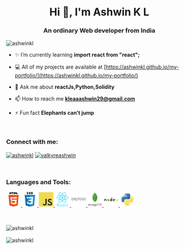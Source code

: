 <h1 align="center">Hi 👋, I'm Ashwin K L</h1>
<h3 align="center">An ordinary Web developer from India</h3>

<p align="left"> <img src="https://komarev.com/ghpvc/?username=ashwinkl&label=Profile%20views&color=0e75b6&style=flat" alt="ashwinkl" /> </p>

- ✨ I’m currently learning **import react from "react";**

- 💻 All of my projects are available at [https://ashwinkl.github.io/my-portfolio/](https://ashwinkl.github.io/my-portfolio/)

- 💬 Ask me about **reactJs,Python,Solidity**

- 📫 How to reach me **kleaaashwin29@gmail.com**

- ⚡ Fun fact **Elephants can’t jump**

<br/>
<h3 align="left">Connect with me:</h3>
<p align="left">
<a href="https://linkedin.com/in/ashwinkl" target="blank"><img align="center" src="https://raw.githubusercontent.com/rahuldkjain/github-profile-readme-generator/master/src/images/icons/Social/linked-in-alt.svg" alt="ashwinkl" height="30" width="40" /></a>
<a href="https://instagram.com/valkyreashwin" target="blank"><img align="center" src="https://raw.githubusercontent.com/rahuldkjain/github-profile-readme-generator/master/src/images/icons/Social/instagram.svg" alt="valkyreashwin" height="30" width="40" /></a>
</p>
<br/>

<h3 align="left">Languages and Tools:</h3>
<p align="left"> <a href="https://www.w3.org/html/" target="_blank" rel="noreferrer"> <img src="https://raw.githubusercontent.com/devicons/devicon/master/icons/html5/html5-original-wordmark.svg" alt="html5" width="40" height="40"/> </a>
  <a href="https://www.w3schools.com/css/" target="_blank" rel="noreferrer"> <img src="https://raw.githubusercontent.com/devicons/devicon/master/icons/css3/css3-original-wordmark.svg" alt="css3" width="40" height="40"/> </a>
  <a href="https://developer.mozilla.org/en-US/docs/Web/JavaScript" target="_blank" rel="noreferrer"> <img src="https://raw.githubusercontent.com/devicons/devicon/master/icons/javascript/javascript-original.svg" alt="javascript" width="40" height="40"/> </a>
  <a href="https://reactjs.org/" target="_blank" rel="noreferrer"> <img src="https://raw.githubusercontent.com/devicons/devicon/master/icons/react/react-original-wordmark.svg" alt="react" width="40" height="40"/> </a> <a href="https://expressjs.com" target="_blank" rel="noreferrer"> <img src="https://raw.githubusercontent.com/devicons/devicon/master/icons/express/express-original-wordmark.svg" alt="express" width="40" height="40"/> </a>  <a href="https://www.mongodb.com/" target="_blank" rel="noreferrer"> <img src="https://raw.githubusercontent.com/devicons/devicon/master/icons/mongodb/mongodb-original-wordmark.svg" alt="mongodb" width="40" height="40"/> </a> <a href="https://nodejs.org" target="_blank" rel="noreferrer"> <img src="https://raw.githubusercontent.com/devicons/devicon/master/icons/nodejs/nodejs-original-wordmark.svg" alt="nodejs" width="40" height="40"/> </a> <a href="https://www.python.org" target="_blank" rel="noreferrer"> <img src="https://raw.githubusercontent.com/devicons/devicon/master/icons/python/python-original.svg" alt="python" width="40" height="40"/> </a> </p>
<br/>

<p><img align="center" src="https://github-readme-stats.vercel.app/api/top-langs?username=ashwinkl&show_icons=true&locale=en&layout=compact" alt="ashwinkl" /></p>

<p><img align="center" src="https://github-readme-streak-stats.herokuapp.com/?user=ashwinkl&" alt="ashwinkl" /></p>
